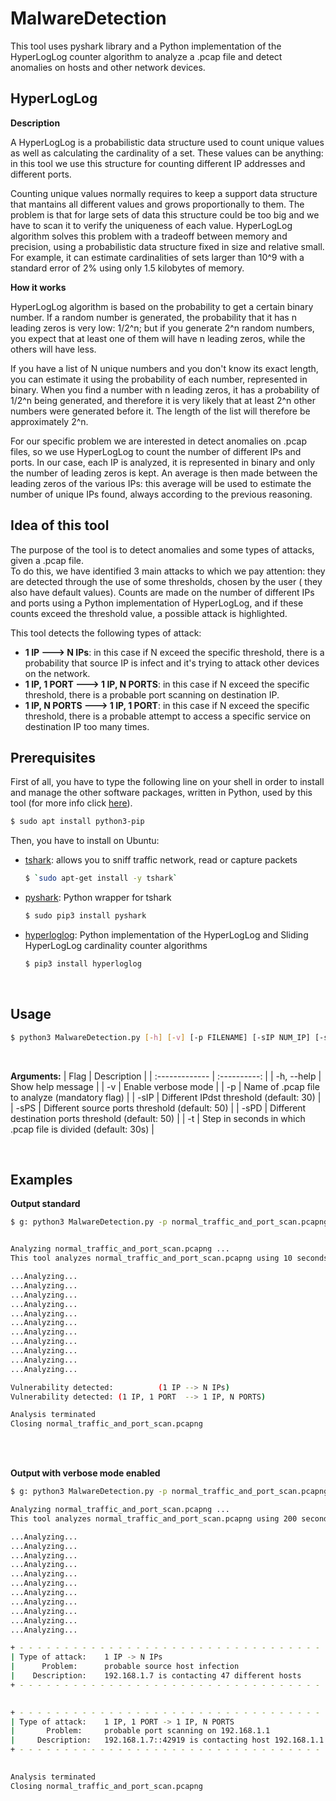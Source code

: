 ﻿# MalwareDetection

This tool uses pyshark library and a Python implementation of the HyperLogLog counter algorithm to analyze a .pcap file and detect anomalies on hosts and other network devices.


## HyperLogLog

**Description**

A HyperLogLog is a probabilistic data structure used to count unique values as well as calculating the cardinality of a set. These values can be anything: in this tool we use this structure for counting different IP addresses and different ports.

Counting unique values normally requires to keep a support data structure that mantains all different values and grows proportionally to them.  The problem is that for large sets of data this structure could be too big and we have to scan it to verify the uniqueness of each value.
HyperLogLog algorithm solves this problem with a tradeoff between memory and precision, using a probabilistic data structure fixed in size and relative small. 
For example, it can estimate cardinalities of sets larger than 10^9 with a standard error of 2% using only 1.5 kilobytes of memory.

**How it works**

HyperLogLog algorithm is based on the probability to get a certain binary number.
If a random number is generated, the probability that it has n leading zeros is very low: 1/2^n; but if you generate 2^n random numbers, you expect that at least one of them will have n leading zeros, while the others will have less.  

If you have a list of N unique numbers and you don't know its exact length, you can estimate it using the probability of each number, represented in binary. When you find a number with n leading zeros, it has a probability of 1/2^n being generated, and therefore it is very likely that at least 2^n other numbers were generated before it. The length of the list will therefore be approximately 2^n.

For our specific problem we are interested in detect anomalies on .pcap files, so we use HyperLogLog to count the number of different IPs and ports. In our case, each IP is analyzed, it is represented in binary and only the number of leading zeros is kept.  An average is then made between the leading zeros of the various IPs: this average will be used to estimate the number of unique IPs found, always according to the previous reasoning.
<br>

## Idea of this tool

The purpose of the tool is to detect anomalies and some types of attacks, given a .pcap file.  
To do this, we have identified 3 main attacks to which we pay attention: they are detected through the use of some thresholds, chosen by the user ( they also have default values).
Counts are made on the number of different IPs and ports using a Python implementation of HyperLogLog, and if these counts exceed the threshold value, a possible attack is highlighted.

This tool detects the following types of attack:

 - **1 IP ---> N IPs**: in this case if N exceed the specific threshold, there is a probability that source IP is infect and it's trying to attack other devices on the network.
 - **1 IP, 1 PORT ---> 1 IP, N PORTS**: in this case if N exceed the specific threshold, there is a probable port scanning on destination IP.
 - **1 IP, N PORTS ---> 1 IP, 1 PORT**: in this case if N exceed the specific threshold, there is a probable attempt to access a specific service on destination IP too many times.

## Prerequisites

First of all, you have to type the following line on your shell in order to install and manage the other software packages, written in Python, used by this tool (for more info click [here](https://linuxize.com/post/how-to-install-pip-on-ubuntu-18.04/)).

```bash
$ sudo apt install python3-pip
```
Then, you have to install on Ubuntu:

 - [tshark](https://zoomadmin.com/HowToInstall/UbuntuPackage/tshark): allows you to sniff traffic network, read or capture packets
	  ```bash
	$ `sudo apt-get install -y tshark`
	```
 - [pyshark](https://github.com/KimiNewt/pyshark): Python wrapper for tshark
	 ```bash
	$ sudo pip3 install pyshark
	```
 - [hyperloglog](https://pypi.org/project/hyperloglog/): Python implementation of the HyperLogLog and Sliding HyperLogLog cardinality counter algorithms
	 ```bash
	$ pip3 install hyperloglog
	```

<br>

## Usage
```bash
$ python3 MalwareDetection.py [-h] [-v] [-p FILENAME] [-sIP NUM_IP] [-sPS NUM_PORTSSRC] [-sPD NUM_PORTSDST] [-t TIME]
```
<br>


**Arguments:**
| Flag           | Description    | 
| :------------- | :----------: | 
|  -h, --help    | Show help message  | 
|  -v            | Enable verbose mode  |
| -p             | Name of .pcap file to analyze (mandatory flag) | 
| -sIP           | Different IPdst threshold (default: 30) | 
| -sPS           | Different source ports threshold (default: 50) | 
| -sPD           | Different destination ports threshold (default: 50) | 
| -t             | Step in seconds in which .pcap file is divided (default: 30s) | 

<br>

## Examples

**Output standard**
```bash
$ g: python3 MalwareDetection.py -p normal_traffic_and_port_scan.pcapng -t 10


Analyzing normal_traffic_and_port_scan.pcapng ...
This tool analyzes normal_traffic_and_port_scan.pcapng using 10 seconds intervals

...Analyzing...
...Analyzing...
...Analyzing...
...Analyzing...
...Analyzing...
...Analyzing...
...Analyzing...
...Analyzing...
...Analyzing...
...Analyzing...
...Analyzing...

Vulnerability detected:          (1 IP --> N IPs)
Vulnerability detected: (1 IP, 1 PORT  --> 1 IP, N PORTS)

Analysis terminated
Closing normal_traffic_and_port_scan.pcapng
```
  <br>
  <br>
  
  **Output with verbose mode enabled**
  ```bash
$ g: python3 MalwareDetection.py -p normal_traffic_and_port_scan.pcapng -t 200 -v

Analyzing normal_traffic_and_port_scan.pcapng ...
This tool analyzes normal_traffic_and_port_scan.pcapng using 200 seconds intervals

...Analyzing...
...Analyzing...
...Analyzing...
...Analyzing...
...Analyzing...
...Analyzing...
...Analyzing...
...Analyzing...
...Analyzing...
...Analyzing...
...Analyzing...

+ - - - - - - - - - - - - - - - - - - - - - - - - - - - - - - - - - - - - - - - - - - - - - - - -
| Type of attack:    1 IP -> N IPs
|      Problem:      probable source host infection
|    Description:    192.168.1.7 is contacting 47 different hosts
+ - - - - - - - - - - - - - - - - - - - - - - - - - - - - - - - - - - - - - - - - - - - - - - - -
                    

+ - - - - - - - - - - - - - - - - - - - - - - - - - - - - - - - - - - - - - - - - - - - - - - - -
| Type of attack:    1 IP, 1 PORT -> 1 IP, N PORTS
|       Problem:     probable port scanning on 192.168.1.1
|     Description:   192.168.1.7::42919 is contacting host 192.168.1.1 on 3226 different ports
+ - - - - - - - - - - - - - - - - - - - - - - - - - - - - - - - - - - - - - - - - - - - - - - - -
                    

Analysis terminated 
Closing normal_traffic_and_port_scan.pcapng
```
